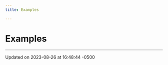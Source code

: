 ```yaml
---
title: Examples

---
```


# Examples







-------------------------------

Updated on 2023-08-26 at 16:48:44 -0500

